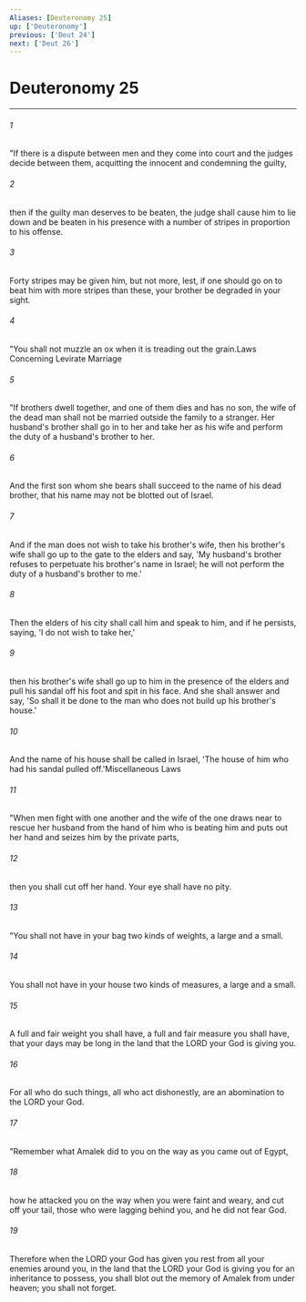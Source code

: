 ```yaml
---
Aliases: [Deuteronomy 25]
up: ['Deuteronomy']
previous: ['Deut 24']
next: ['Deut 26']
---
```

# Deuteronomy 25
***



###### 1 
"If there is a dispute between men and they come into court and the judges decide between them, acquitting the innocent and condemning the guilty, 

###### 2 
then if the guilty man deserves to be beaten, the judge shall cause him to lie down and be beaten in his presence with a number of stripes in proportion to his offense. 

###### 3 
Forty stripes may be given him, but not more, lest, if one should go on to beat him with more stripes than these, your brother be degraded in your sight. 

###### 4 
"You shall not muzzle an ox when it is treading out the grain.Laws Concerning Levirate Marriage 

###### 5 
"If brothers dwell together, and one of them dies and has no son, the wife of the dead man shall not be married outside the family to a stranger. Her husband's brother shall go in to her and take her as his wife and perform the duty of a husband's brother to her. 

###### 6 
And the first son whom she bears shall succeed to the name of his dead brother, that his name may not be blotted out of Israel. 

###### 7 
And if the man does not wish to take his brother's wife, then his brother's wife shall go up to the gate to the elders and say, 'My husband's brother refuses to perpetuate his brother's name in Israel; he will not perform the duty of a husband's brother to me.' 

###### 8 
Then the elders of his city shall call him and speak to him, and if he persists, saying, 'I do not wish to take her,' 

###### 9 
then his brother's wife shall go up to him in the presence of the elders and pull his sandal off his foot and spit in his face. And she shall answer and say, 'So shall it be done to the man who does not build up his brother's house.' 

###### 10 
And the name of his house shall be called in Israel, 'The house of him who had his sandal pulled off.'Miscellaneous Laws 

###### 11 
"When men fight with one another and the wife of the one draws near to rescue her husband from the hand of him who is beating him and puts out her hand and seizes him by the private parts, 

###### 12 
then you shall cut off her hand. Your eye shall have no pity. 

###### 13 
"You shall not have in your bag two kinds of weights, a large and a small. 

###### 14 
You shall not have in your house two kinds of measures, a large and a small. 

###### 15 
A full and fair weight you shall have, a full and fair measure you shall have, that your days may be long in the land that the LORD your God is giving you. 

###### 16 
For all who do such things, all who act dishonestly, are an abomination to the LORD your God. 

###### 17 
"Remember what Amalek did to you on the way as you came out of Egypt, 

###### 18 
how he attacked you on the way when you were faint and weary, and cut off your tail, those who were lagging behind you, and he did not fear God. 

###### 19 
Therefore when the LORD your God has given you rest from all your enemies around you, in the land that the LORD your God is giving you for an inheritance to possess, you shall blot out the memory of Amalek from under heaven; you shall not forget.
